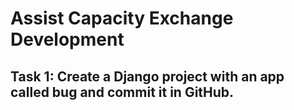 # Assist Capacity Exchange Development

## Task 1: Create a Django project with an app called bug and commit it in GitHub.
